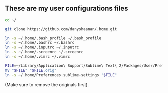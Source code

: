 These are my user configurations files
--------------------------------------

```bash
cd ~/

git clone https://github.com/danyshaanan/.home.git

ln -s ~/.home/.bash_profile ~/.bash_profile
ln -s ~/.home/.bashrc ~/.bashrc
ln -s ~/.home/.inputrc ~/.inputrc
ln -s ~/.home/.screenrc ~/.screenrc
ln -s ~/.home/.vimrc ~/.vimrc

FILE=~/Library/Application\ Support/Sublime\ Text\ 2/Packages/User/Preferences.sublime-settings
mv "$FILE" "$FILE.orig"
ln -s ~/.home/Preferences.sublime-settings "$FILE"
```

(Make sure to remove the originals first).
